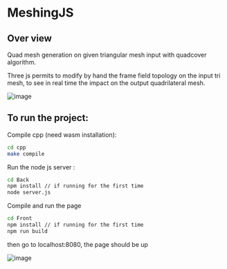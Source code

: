 # MeshingJS

## Over view
Quad mesh generation on given triangular mesh input with quadcover algorithm.

Three js permits to modify by hand the frame field topology on the input tri mesh, to see in real time the impact on the output quadrilateral mesh.

![image](https://user-images.githubusercontent.com/25902963/163992931-637d27ba-d674-492c-b73e-d3ace422a3f9.png)

## To run the project: 

Compile cpp (need wasm installation):
```bash
cd cpp
make compile
```

Run the node js server :

```bash
cd Back
npm install // if running for the first time
node server.js
```

Compile and run the page
```bash
cd Front
npm install // if running for the first time
npm run build
```
then go to localhost:8080, the page should be up 

![image](https://user-images.githubusercontent.com/25902963/163992656-9a075d12-d2e5-4de1-b0e1-2ae1b6f29571.png)
